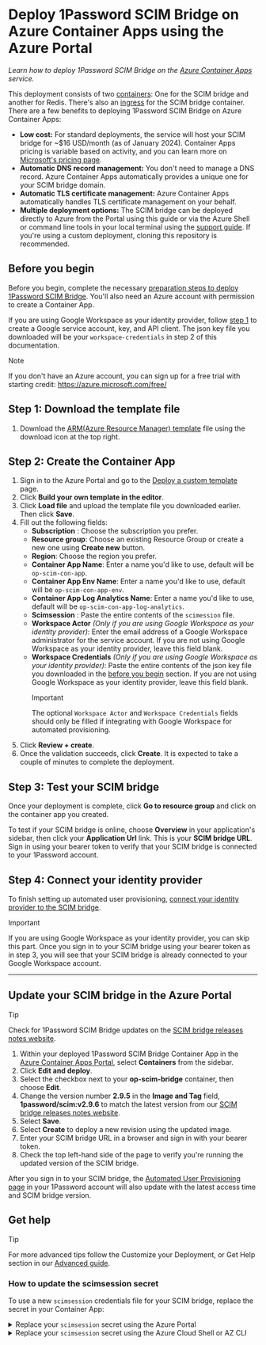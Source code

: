 # Deploy 1Password SCIM Bridge on Azure Container Apps using the Azure Portal

_Learn how to deploy 1Password SCIM Bridge on the [Azure Container Apps](https://azure.microsoft.com/en-us/products/container-apps/#overview) service._

This deployment consists of two [containers](https://learn.microsoft.com/en-us/azure/container-apps/containers): One for the SCIM bridge and another for Redis. There's also an [ingress](https://learn.microsoft.com/en-us/azure/container-apps/ingress-overview) for the SCIM bridge container. There are a few benefits to deploying 1Password SCIM Bridge on Azure Container Apps:

- **Low cost:** For standard deployments, the service will host your SCIM bridge for ~$16 USD/month (as of January 2024). Container Apps pricing is variable based on activity, and you can learn more on [Microsoft's pricing page](https://azure.microsoft.com/en-us/pricing/details/container-apps/).
- **Automatic DNS record management:** You don't need to manage a DNS record. Azure Container Apps automatically provides a unique one for your SCIM bridge domain.
- **Automatic TLS certificate management:** Azure Container Apps automatically handles TLS certificate management on your behalf.
- **Multiple deployment options:** The SCIM bridge can be deployed directly to Azure from the Portal using this guide or via the Azure Shell or command line tools in your local terminal using the [support guide](https://support.1password.com/scim-deploy-azure/). If you're using a custom deployment, cloning this repository is recommended.

## Before you begin

Before you begin, complete the necessary [preparation steps to deploy 1Password SCIM Bridge](/PREPARATION.md). You'll also need an Azure account with permission to create a Container App.

If you are using Google Workspace as your identity provider, follow [step 1](https://support.1password.com/scim-google-workspace/#step-1-create-a-google-service-account-key-and-api-client) to create a Google service account, key, and API client. The json key file you downloaded will be your `workspace-credentials` in step 2 of this documentation.

> [!NOTE]
> If you don't have an Azure account, you can sign up for a free trial with starting credit: https://azure.microsoft.com/free/

## Step 1: Download the template file

1. Download the [ARM(Azure Resource Manager) template](./aca-op-scim-bridge-template.json) file using the download icon at the top right.

## Step 2: Create the Container App

1. Sign in to the Azure Portal and go to the [Deploy a custom template](https://portal.azure.com/#create/Microsoft.Template) page.
2. Click **Build your own template in the editor**.
3. Click **Load file** and upload the template file you downloaded earlier. Then click **Save**.
4. Fill out the following fields:
   - **Subscription** : Choose the subscription you prefer.
   - **Resource group**: Choose an existing Resource Group or create a new one using **Create new** button.
   - **Region**: Choose the region you prefer.
   - **Container App Name**: Enter a name you'd like to use, default will be `op-scim-con-app`.
   - **Container App Env Name**: Enter a name you'd like to use, default will be `op-scim-con-app-env`.
   - **Container App Log Analytics Name**: Enter a name you'd like to use, default will be `op-scim-con-app-log-analytics`.
   - **Scimsession** : Paste the entire contents of the `scimession` file.
   - **Workspace Actor** _(Only if you are using Google Workspace as your identity provider)_: Enter the email address of a Google Workspace administrator for the service account. If you are not using Google Workspace as your identity provider, leave this field blank.
   - **Workspace Credentials** _(Only if you are using Google Workspace as your identity provider)_: Paste the entire contents of the json key file you downloaded in the [before you begin](#before-you-begin) section. If you are not using Google Workspace as your identity provider, leave this field blank.
     > [!IMPORTANT]
     > The optional `Workspace Actor` and `Workspace Credentials` fields should only be filled if integrating with Google Workspace for automated provisioning.
5. Click **Review + create**.
6. Once the validation succeeds, click **Create**. It is expected to take a couple of minutes to complete the deployment.

## Step 3: Test your SCIM bridge

Once your deployment is complete, click **Go to resource group** and click on the container app you created.

To test if your SCIM bridge is online, choose **Overview** in your application's sidebar, then click your **Application Url** link. This is your **SCIM bridge URL**. Sign in using your bearer token to verify that your SCIM bridge is connected to your 1Password account.

## Step 4: Connect your identity provider

To finish setting up automated user provisioning, [connect your identity provider to the SCIM bridge](https://support.1password.com/scim/#step-3-connect-your-identity-provider).

> [!IMPORTANT]
> If you are using Google Workspace as your identity provider, you can skip this part. Once you sign in to your SCIM bridge using your bearer token as in step 3, you will see that your SCIM bridge is already connected to your Google Workspace account.

<hr>

## Update your SCIM bridge in the Azure Portal

> [!TIP]
> Check for 1Password SCIM Bridge updates on the [SCIM bridge releases notes website](https://releases.1password.com/provisioning/scim-bridge/).

1. Within your deployed 1Password SCIM Bridge Container App in the [Azure Container Apps Portal](https://portal.azure.com/#view/HubsExtension/BrowseResource/resourceType/Microsoft.App%2FcontainerApps), select **Containers** from the sidebar.
2. Click **Edit and deploy**.
3. Select the checkbox next to your **op-scim-bridge** container, then choose **Edit**.
4. Change the version number **2.9.5** in the **Image and Tag** field, **1password/scim:v2.9.6** to match the latest version from our [SCIM bridge releases notes website](https://releases.1password.com/provisioning/scim-bridge/).
5. Select **Save**.
6. Select **Create** to deploy a new revision using the updated image.
7. Enter your SCIM bridge URL in a browser and sign in with your bearer token.
8. Check the top left-hand side of the page to verify you're running the updated version of the SCIM bridge.

After you sign in to your SCIM bridge, the [Automated User Provisioning page](https://start.1password.com/integrations/active/) in your 1Password account will also update with the latest access time and SCIM bridge version.

## Get help

> [!TIP]
> For more advanced tips follow the Customize your Deployment, or Get Help section in our [Advanced guide](ADVANCED.md).

### How to update the **scimsession** secret

To use a new `scimsession` credentials file for your SCIM bridge, replace the secret in your Container App:

<details>
<summary>Replace your <code>scimsession</code> secret using the Azure Portal</summary>

1. Open the Azure Portal and go to the [Container Apps](https://portal.azure.com/#view/HubsExtension/BrowseResource/resourceType/Microsoft.App%2FcontainerApps) page.
2. Choose **Secrets** from the Settings section in the sidebar.
3. Edit the **scimsession** secret and paste the entire contents of your new `scimsession` file.
4. Select the checkbox and click **Save**.
5. Choose the **Revisions** from the Application section in the sidebar.
6. Click your current active revision and choose **Restart** in the details pane.
7. Enter your SCIM bridge URL in another browser tab or window and sign in using your new bearer token to [test your SCIM bridge](#step-5-test-your-scim-bridge).
8. Update your identity provider configuration with the new bearer token.
</details>

<details>
<summary>Replace your <code>scimsession</code> secret using the Azure Cloud Shell or AZ CLI</summary>

Using the Azure Cloud Shell or AZ CLI, follow the steps in our [Advanced guide](ADVANCED.md).

</details>
